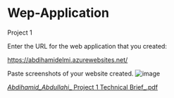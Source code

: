 # Wep-Application

Project 1

 
 Enter the URL for the web application that you created:
 
 https://abdihamidelmi.azurewebsites.net/

 Paste screenshots of your website created.
 ![image](https://github.com/user-attachments/assets/23fe8eb5-c1ed-4722-8696-f11014ce0130)

[_Abdihamid_Abdullahi__ Project 1 Technical Brief_.pdf](https://github.com/user-attachments/files/18369318/_Abdihamid_Abdullahi__.Project.1.Technical.Brief_.pdf)
